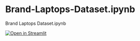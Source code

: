 # Brand-Laptops-Dataset.ipynb
Brand Laptops Dataset.ipynb

[![Open in Streamlit](https://static.streamlit.io/badges/streamlit_badge_black_white.svg)](https://your-app-url.streamlit.app)
